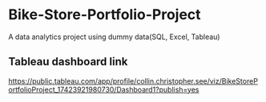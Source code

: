 # Bike-Store-Portfolio-Project
A data analytics project using dummy data(SQL, Excel, Tableau)

## Tableau dashboard link
https://public.tableau.com/app/profile/collin.christopher.see/viz/BikeStorePortfolioProject_17423921980730/Dashboard1?publish=yes
